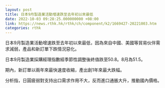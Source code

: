 ```yaml
---
layout: post
title: 日本9月製造業活動增速跌至去年初以來最低
date: 2022-10-03 09:28:25.000000000 +08:00
link: https://news.rthk.hk/rthk/ch/component/k2/1669427-20221003.htm
categories: rthk
---
```


日本9月製造業活動增速跌至去年初以來最低，因為來自中國、美國等貿易伙伴需求減弱，產品和新訂單下跌情況惡化。

日本9月製造業採購經理指數經季節性調整後終值跌至50.8。8月為51.5。

期內，新訂單以兩年來最快速度收縮，產出創1年來最大跌幅。

分析指，日圓疲弱對支持出口需求作用不大，反而進口通脹大升，推動國內價格。

